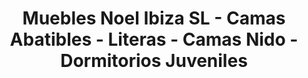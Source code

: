 ---
title: "Muebles Noel Ibiza SL - Camas Abatibles - Literas - Camas Nido - Dormitorios Juveniles"
url: /madrid/muebles-noel-ibiza-sl-camas-abatibles-literas-camas-nido-dormitorios-juveniles/
shop: Möbel
---